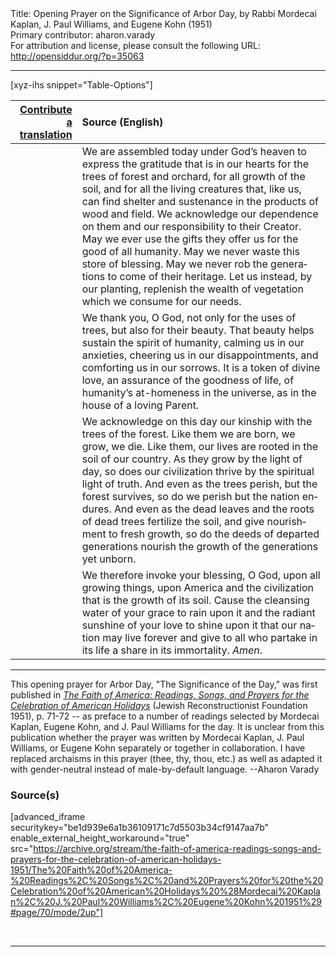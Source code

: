 <html>
<head></head>
<body>
Title: Opening Prayer on the Significance of Arbor Day, by Rabbi Mordecai Kaplan, J. Paul Williams, and Eugene Kohn (1951)<br />
Primary contributor: aharon.varady<br />
For attribution and license, please consult the following URL: <a href="http://opensiddur.org/?p=35063">http://opensiddur.org/?p=35063</a>
<p />
<hr />

[xyz-ihs snippet="Table-Options"]<table style="margin-left: auto; margin-right: auto;" class="draggable">
<thead><tr><th id="x" style="text-align: right;"><a href="/translate/" target="_blank" rel="noopener">Contribute a translation</a></th><th style="text-align: left;">Source (English)</th></tr></thead>
<tbody>
<tr><td style="vertical-align:top;">
<div class="liturgy" lang="he">

</span></div></td>
 
<td style="vertical-align:top;">
<div class="english" lang="en">
We are assembled today under God’s heaven 
to express the gratitude that is in our hearts 
for the trees of forest and orchard, 
for all growth of the soil, 
and for all the living creatures 
that, like us, can find shelter and sustenance 
in the products of wood and field. 
We acknowledge our dependence on them 
and our responsibility to their Creator. 
May we ever use the gifts they offer us 
for the good of all humanity. 
May we never waste this store of blessing. 
May we never rob the generations to come of their heritage. 
Let us instead, by our planting, 
replenish the wealth of vegetation 
which we consume for our needs. 
</div></td></tr>


<tr><td style="vertical-align:top;">
<div class="liturgy" lang="he">

</span></div></td>
 
<td style="vertical-align:top;">
<div class="english" lang="en">
We thank you, O God, 
not only for the uses of trees, 
but also for their beauty. 
That beauty helps sustain the spirit of humanity, 
calming us in our anxieties, 
cheering us in our disappointments, 
and comforting us in our sorrows. 
It is a token of divine love, 
an assurance of the goodness of life, 
of humanity’s at-homeness in the universe, 
as in the house of a loving Parent. 
</div></td></tr>


<tr><td style="vertical-align:top;">
<div class="liturgy" lang="he">

</span></div></td>
 
<td style="vertical-align:top;">
<div class="english" lang="en">
We acknowledge on this day 
our kinship with the trees of the forest. 
Like them 
we are born, 
we grow, 
we die. 
Like them, 
our lives are rooted in the soil of our country. 
As they grow by the light of day, 
so does our civilization thrive 
by the spiritual light of truth. 
And even as the trees perish, 
but the forest survives, 
so do we perish 
but the nation endures. 
And even as the dead leaves 
and the roots of dead trees 
fertilize the soil, 
and give nourishment to fresh growth, 
so do the deeds of departed generations 
nourish the growth of the generations yet unborn. 
</div></td></tr>


<tr><td style="vertical-align:top;">
<div class="liturgy" lang="he">

</span></div></td>
 
<td style="vertical-align:top;">
<div class="english" lang="en">
We therefore invoke your blessing, O God, 
upon all growing things, 
upon America 
and the civilization that is the growth of its soil. 
Cause the cleansing water of your grace 
to rain upon it 
and the radiant sunshine of your love 
to shine upon it 
that our nation may live forever 
and give to all who partake in its life 
a share in its immortality. 
<em>Amen</em>. 
</div></td></tr>
</tbody></table>

<hr />

This opening prayer for Arbor Day, "The Significance of the Day," was first published in <em><a href="/?p=34753">The Faith of America: Readings, Songs, and Prayers for the Celebration of American Holidays</a></em> (Jewish Reconstructionist Foundation 1951), p. 71-72 -- as preface to a number of readings selected by Mordecai Kaplan, Eugene Kohn, and J. Paul Williams for the day. It is unclear from this publication whether the prayer was written by Mordecai Kaplan, J. Paul Williams, or Eugene Kohn separately or together in collaboration. I have replaced archaisms in this prayer (thee, thy, thou, etc.) as well as adapted it with gender-neutral instead of male-by-default language. --Aharon Varady

<h3>Source(s)</h3>

[advanced_iframe securitykey="be1d939e6a1b36109171c7d5503b34cf9147aa7b" enable_external_height_workaround="true" src="https://archive.org/stream/the-faith-of-america-readings-songs-and-prayers-for-the-celebration-of-american-holidays-1951/The%20Faith%20of%20America-%20Readings%2C%20Songs%2C%20and%20Prayers%20for%20the%20Celebration%20of%20American%20Holidays%20%28Mordecai%20Kaplan%2C%20J.%20Paul%20Williams%2C%20Eugene%20Kohn%201951%29#page/70/mode/2up"]

&nbsp;

<hr />

&nbsp;
</body>
</html>